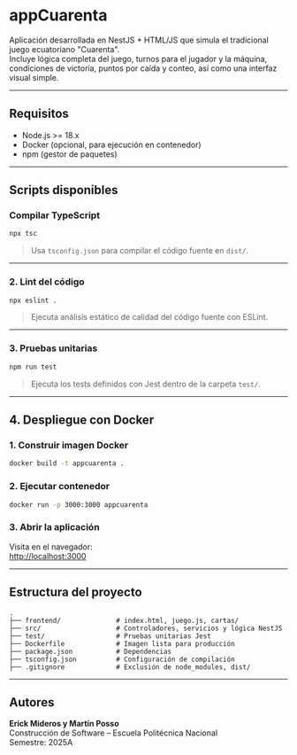 # appCuarenta

Aplicación desarrollada en NestJS + HTML/JS que simula el tradicional juego ecuatoriano "Cuarenta".  
Incluye lógica completa del juego, turnos para el jugador y la máquina, condiciones de victoria, puntos por caída y conteo, así como una interfaz visual simple.

---

## Requisitos

- Node.js >= 18.x
- Docker (opcional, para ejecución en contenedor)
- npm (gestor de paquetes)

---

## Scripts disponibles

### Compilar TypeScript

```bash
npx tsc
```

> Usa `tsconfig.json` para compilar el código fuente en `dist/`.

---

### 2. Lint del código

```bash
npx eslint .
```

> Ejecuta análisis estático de calidad del código fuente con ESLint.

---

### 3. Pruebas unitarias

```bash
npm run test
```

> Ejecuta los tests definidos con Jest dentro de la carpeta `test/`.

---

## 4. Despliegue con Docker

### 1. Construir imagen Docker

```bash
docker build -t appcuarenta .
```

### 2. Ejecutar contenedor

```bash
docker run -p 3000:3000 appcuarenta
```

### 3. Abrir la aplicación

Visita en el navegador:  
[http://localhost:3000](http://localhost:3000)

---

## Estructura del proyecto

```
.
├── frontend/              # index.html, juego.js, cartas/
├── src/                   # Controladores, servicios y lógica NestJS
├── test/                  # Pruebas unitarias Jest
├── Dockerfile             # Imagen lista para producción
├── package.json           # Dependencias
├── tsconfig.json          # Configuración de compilación
├── .gitignore             # Exclusión de node_modules, dist/
```

---

## Autores

**Erick Mideros y Martín Posso**  
Construcción de Software – Escuela Politécnica Nacional  
Semestre: 2025A